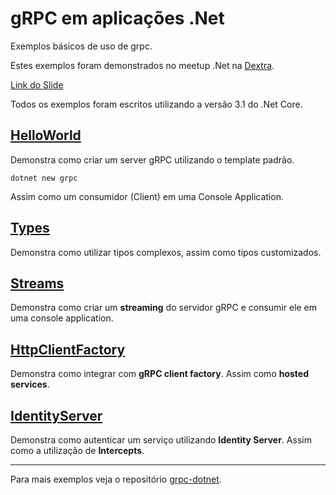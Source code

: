 # gRPC em aplicações .Net

Exemplos básicos de uso de grpc.

Estes exemplos foram demonstrados no meetup .Net na [Dextra].

[Dextra]: https://dextra.com.br

[Link do Slide](https://www.linkfuturodoslide.com)

Todos os exemplos foram escritos utilizando a versão 3.1 do .Net Core.

## [HelloWorld](./HelloWorld)

Demonstra como criar um server gRPC utilizando o template padrão.
```
dotnet new grpc
```
Assim como um consumidor (Client) em uma Console Application.

## [Types](./Types)

Demonstra como utilizar tipos complexos, assim como tipos customizados.

## [Streams](./Streams)

Demonstra como criar um **streaming** do servidor gRPC e consumir ele em uma console application.

## [HttpClientFactory](./HttpClientFactory)

Demonstra como integrar com **gRPC client factory**. Assim como **hosted services**.


## [IdentityServer](./IdentityServer)

Demonstra como autenticar um serviço utilizando **Identity Server**. Assim como a utilização de  **Intercepts**.


---

Para mais exemplos veja o repositório [grpc-dotnet].

[grpc-dotnet]: https://github.com/grpc/grpc-dotnet